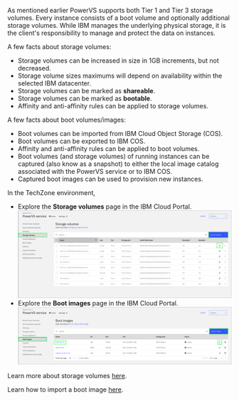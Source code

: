As mentioned earlier PowerVS supports both Tier 1 and Tier 3 storage volumes. Every instance consists of a boot volume and optionally additional storage volumes. While IBM manages the underlying physical storage, it is the client's responsibility to manage and protect the data on instances.

A few facts about storage volumes:
  - Storage volumes can be increased in size in 1GB increments, but not decreased.
  - Storage volume sizes maximums will depend on availability within the selected IBM datacenter.
  - Storage volumes can be marked as **shareable**.
  - Storage volumes can be marked as **bootable**.
  - Affinity and anti-affinity rules can be applied to storage volumes.

A few facts about boot volumes/images:
  - Boot volumes can be imported from IBM Cloud Object Storage (COS).
  - Boot volumes can be exported to IBM COS.
  - Affinity and anti-affinity rules can be applied to boot volumes.
  - Boot volumes (and storage volumes) of running instances can be captured (also know as a snapshot) to either the local image catalog associated with the PowerVS service or to IBM COS.
  - Captured boot images can be used to provision new instances.

In the TechZone environment,
  - Explore the **Storage volumes** page in the IBM Cloud Portal.
  ![](_attachments/StorageVolumes.png)
  - Explore the **Boot images** page in the IBM Cloud Portal.
  ![](_attachments/BootImages.png)

Learn more about storage volumes <a href="https://cloud.ibm.com/docs/power-iaas?topic=power-iaas-modifying-server#modifying-volume-network" target="_blank">here</a>.

Learn how to import a boot image <a href="https://cloud.ibm.com/docs/power-iaas?topic=power-iaas-importing-boot-image" target="_blank">here</a>.
